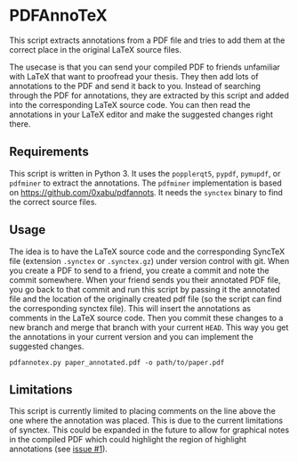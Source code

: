 # PDFAnnoTeX
This script extracts annotations from a PDF file and tries to add them at the correct place in the original LaTeX source files.

The usecase is that you can send your compiled PDF to friends unfamiliar with LaTeX that want to proofread your thesis. They then add lots of annotations to the PDF and send it back to you. Instead of searching through the PDF for annotations, they are extracted by this script and added into the corresponding LaTeX source code. You can then read the annotations in your LaTeX editor and make the suggested changes right there.

## Requirements
This script is written in Python 3. 
It uses the `popplerqt5`, `pypdf`, `pymupdf`, or `pdfminer` to extract the annotations. The `pdfminer` implementation is based on https://github.com/0xabu/pdfannots.
It needs the `synctex` binary to find the correct source files.

## Usage
The idea is to have the LaTeX source code and the corresponding SyncTeX file (extension `.synctex` or `.synctex.gz`) under version control with git. When you create a PDF to send to a friend, you create a commit and note the commit somewhere. When your friend sends you their annotated PDF file, you go back to that commit and run this script by passing it the annotated file and the location of the originally created pdf file (so the script can find the corresponding synctex file). This will insert the annotations as comments in the LaTeX source code. Then you commit these changes to a new branch and merge that branch with your current `HEAD`. This way you get the annotations in your current version and you can implement the suggested changes.

```
pdfannotex.py paper_annotated.pdf -o path/to/paper.pdf
```

## Limitations
This script is currently limited to placing comments on the line above the one where the annotation was placed. This is due to the current limitations of synctex. This could be expanded in the future to allow for graphical notes in the compiled PDF which could highlight the region of highlight annotations (see [issue #1](https://github.com/bitowl/pdfannotex/issues/1)).


